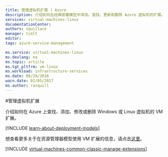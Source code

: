 ```yaml
---
title: 管理虚拟机扩展 | Azure
description: 介绍如何在经典部署模型中添加、查找、更新和删除 Azure 虚拟机的扩展。
services: virtual-machines-linux
documentationCenter: 
authors: squillace
manager: timlt
editor: 
tags: azure-service-management

ms.service: virtual-machines-linux
ms.devlang: na
ms.topic: article
ms.tgt_pltfrm: vm-linux
ms.workload: infrastructure-services
ms.date: 08/29/2016
wacn.date: 01/05/2017
ms.author: rasquill
---
```


#管理虚拟机扩展

介绍如何在 Azure 上查找、添加、修改或删除 Windows 或 Linux 虚拟机的 VM 扩展。

[!INCLUDE [learn-about-deployment-models](../../includes/learn-about-deployment-models-classic-include.md)]

想查看更多关于在资源管理器模型使用 VM 扩展的信息，请点击[这里](./virtual-machines-linux-extensions-features.md)。

[!INCLUDE [virtual-machines-common-classic-manage-extensions](../../includes/virtual-machines-common-classic-manage-extensions.md)]

<!---HONumber=Mooncake_0118_2016-->